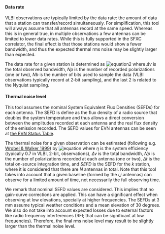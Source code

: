 


#### Data rate

VLBI observations are typically limited by the data rate: the amount of data that a station can transfer/record simultaneously. For simplification, this tool will always assume that all antennas record at the same speed. Whereas this is in general true, in multiple observations a few antennas can be limited to lower data rates. While this is fully supported in the SFXC correlator, the final effect is that those stations would show a fewer bandwidth, and thus the expected thermal rms noise may be slightly larger than expected.

The data rate for a given station is determined as
![equation2]({src:eq-datarate.png})
where _&#916;&#957;_ is the total observed bandwidth, _Np_ is the number of recorded polarizations (one or two), _Nb_ is the number of bits used to sample the data (VLBI observations typically record at 2-bit sampling), and the last 2 is related to the Nyquist sampling.



#### Thermal noise level

This tool assumes the nominal System Equivalent Flux Densities (SEFDs) for each antenna. The SEFD is define as the flux density of a radio source that doubles the system temperature and thus allows a direct conversion between the amplitudes recorded at each antenna and the real flux density of the emission recorded. The SEFD values for EVN antennas can be seen at [the EVN Status Table](http://old.evlbi.org/user_guide/EVNstatus.txt).

The thermal noise for a given observation can be estimated (following e.g. [Wrobel & Walker 1999](https://ui.adsabs.harvard.edu/abs/1999ASPC..180..171W/abstract)) by
![equation]({src:eq-noise.png})
where _&#414;_ is the system efficiency (typically 0.7 in VLBI, 2-bit, observations), _&#916;&#957;_ is the total bandwidth, _Np_ is the number of polarizations recorded at each antenna (one or two), _&#916;t_ is the total on-source integration time, and _SEFD_ is the SEFD for the _k_ station, where it is considered that there are _N_ antennas in total. Note that this tool takes into account that a given baseline (formed by the _i,j_ antennas) can observe for a limited amount of time, not necessarily the full observing time.

We remark that nominal SEFD values are considered. This implies that no gain-curve corrections are applied. This can have a significant effect when observing at low elevations, specially at higher frequencies. The SEFDs at 3 mm assume typical weather conditions and a mean elevation of 30 degrees. We also do not take into account expected losses due to external factors like radio frequency interferences (RFI; that can be significant at low frequencies). Therefore, the final rms noise level may result to be slightly larger than the thermal noise level.


